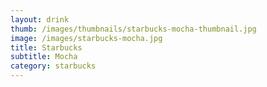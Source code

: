 ```yaml
---
layout: drink
thumb: /images/thumbnails/starbucks-mocha-thumbnail.jpg
image: /images/starbucks-mocha.jpg
title: Starbucks
subtitle: Mocha
category: starbucks
---
```


